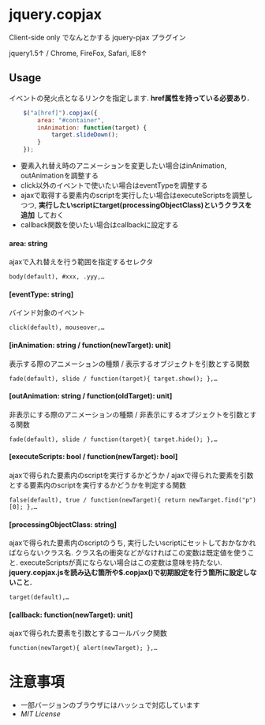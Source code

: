 jquery.copjax
=============

Client-side only でなんとかする jquery-pjax プラグイン

jquery1.5↑ / Chrome, FireFox, Safari, IE8↑


## Usage
イベントの発火点となるリンクを指定します. **href属性を持っている必要あり.**

```javascript
    $("a[href]").copjax({
        area: "#container",
        inAnimation: function(target) {
            target.slideDown();
        }
    });
```

* 要素入れ替え時のアニメーションを変更したい場合はinAnimation, outAnimationを調整する
* click以外のイベントで使いたい場合はeventTypeを調整する
* ajaxで取得する要素内のscriptを実行したい場合はexecuteScriptsを調整しつつ, **実行したいscriptにtarget(processingObjectClass)というクラスを追加** しておく
* callback関数を使いたい場合はcallbackに設定する


#### area: string
ajaxで入れ替えを行う範囲を指定するセレクタ
```
body(default), #xxx, .yyy,…
```

#### [eventType: string]
バインド対象のイベント
```
click(default), mouseover,…
```

#### [inAnimation: string / function(newTarget): unit]
表示する際のアニメーションの種類 / 表示するオブジェクトを引数とする関数
```
fade(default), slide / function(target){ target.show(); },…
```

#### [outAnimation: string / function(oldTarget): unit]
非表示にする際のアニメーションの種類 / 非表示にするオブジェクトを引数とする関数
```
fade(default), slide / function(target){ target.hide(); },…
```

#### [executeScripts: bool / function(newTarget): bool]
ajaxで得られた要素内のscriptを実行するかどうか / ajaxで得られた要素を引数とする要素内のscriptを実行するかどうかを判定する関数
```
false(default), true / function(newTarget){ return newTarget.find("p")[0]; },…
```
#### [processingObjectClass: string]
ajaxで得られた要素内のscriptのうち, 実行したいscriptにセットしておかなかればならないクラス名. クラス名の衝突などがなければこの変数は既定値を使うこと.
executeScriptsが真にならない場合はこの変数は意味を持たない. **jquery.copjax.jsを読み込む箇所や$.copjax()で初期設定を行う箇所に設定しないこと.**
```
target(default),…
```

#### [callback: function(newTarget): unit]
ajaxで得られた要素を引数とするコールバック関数
```
function(newTarget){ alert(newTarget); },…
```

注意事項
=======

* 一部バージョンのブラウザにはハッシュで対応しています
* *MIT License*
